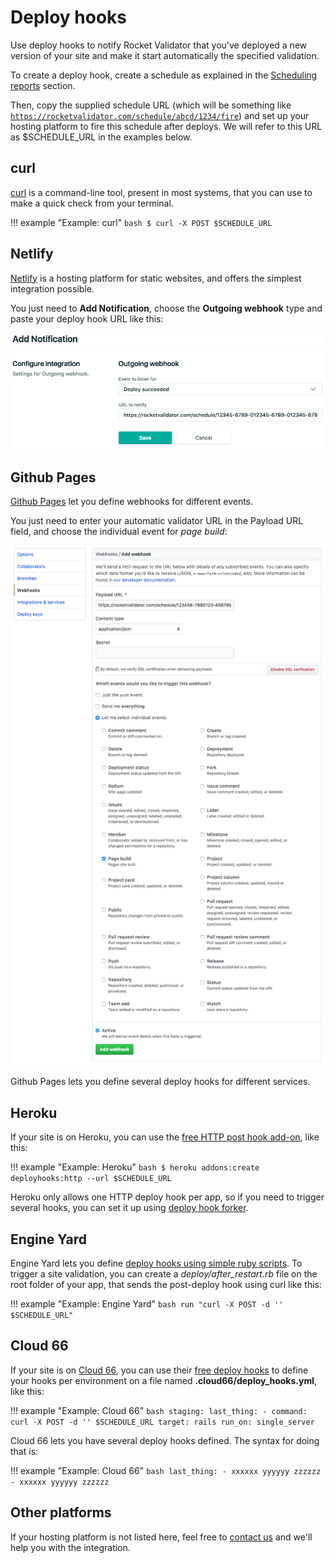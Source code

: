 # Deploy hooks

Use deploy hooks to notify Rocket Validator that you've deployed a new version of your site and make it start automatically the specified validation.

To create a deploy hook, create a schedule as explained in the [Scheduling reports](scheduling.md) section. 

Then, copy the supplied schedule URL (which will be something like <code>https://rocketvalidator.com/schedule/abcd/1234/fire</code>) and set up your hosting platform to fire this schedule after deploys. We will refer to this URL as $SCHEDULE_URL in the examples below.

## curl

<a href="http://curl.haxx.se/" target="_blank">curl</a> is a command-line tool, present in most systems, that you can use to make a quick check from your terminal.

!!! example "Example: curl"
    ```bash
    $ curl -X POST $SCHEDULE_URL
    ```

## Netlify

<a href="https://www.netlify.com/" target="_blank">Netlify</a> is a hosting platform for static websites, and offers the simplest integration possible.

You just need to <strong>Add Notification</strong>, choose the <strong>Outgoing webhook</strong> type and paste your deploy hook URL like this:

![Netlify screenshot](img/schedules/netlify.png)

## Github Pages

<a href="https://pages.github.com/">Github Pages</a> let you define webhooks for different events.

You just need to enter your automatic validator URL in the Payload URL field, and choose the individual event for <i>page build</i>:

![Github pages screenshot](img/schedules/github-pages.png)

Github Pages lets you define several deploy hooks for different services.

## Heroku

If your site is on Heroku, you can use the <a href="https://devcenter.heroku.com/deploy-hooks#http-post-hook" target="_blank">free HTTP post hook add-on</a>, like this:

!!! example "Example: Heroku"
    ```bash
    $ heroku addons:create deployhooks:http --url $SCHEDULE_URL
    ```

Heroku only allows one HTTP deploy hook per app, so if you need to trigger several hooks, you can set it up using <a href="https://github.com/deadlyicon/deploy-hook-forker" target="_blank">deploy hook forker</a>.

## Engine Yard

Engine Yard lets you define <a href="https://support.cloud.engineyard.com/hc/en-us/articles/205407008-Use-Ruby-Deploy-Hooks">deploy hooks using simple ruby scripts</a>. To trigger a site validation, you can create a <i>deploy/after_restart.rb</i> file on the root folder of your app, that sends the post-deploy hook using curl like this:

!!! example "Example: Engine Yard"
    ```bash
    run "curl -X POST -d '' $SCHEDULE_URL"
    ```

## Cloud 66

If your site is on <a href="http://cloud66.com" target="_blank">Cloud 66</a>, you can use their <a href="http://help.cloud66.com/deployment/deploy-hooks" target="_blank">free deploy hooks</a> to define your hooks per environment on a file named <strong>.cloud66/deploy_hooks.yml</strong>, like this:

!!! example "Example: Cloud 66"
    ```bash
    staging:
      last_thing:
        - command: curl -X POST -d '' $SCHEDULE_URL
          target: rails
          run_on: single_server
    ```

<p>Cloud 66 lets you have several deploy hooks defined. The syntax for doing that is:</p>

!!! example "Example: Cloud 66"
    ```bash
    last_thing:
      - xxxxxx
        yyyyyy
        zzzzzz
      - xxxxxx
        yyyyyy
        zzzzzz
    ```

## Other platforms

If your hosting platform is not listed here, feel free to <a href="mailto:support@rocketvalidator.com">contact us</a> and we'll help you with the integration.
